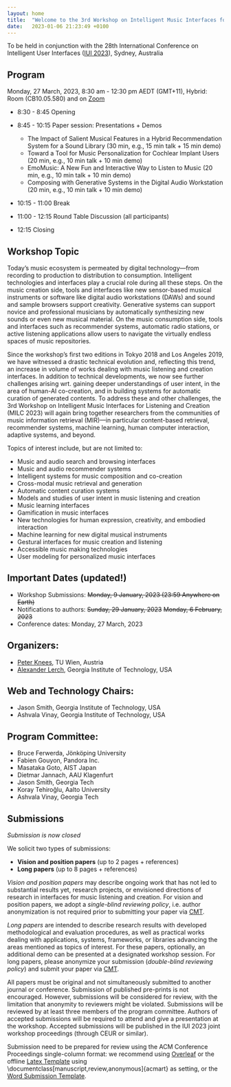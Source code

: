 ```yaml
---
layout: home
title:  "Welcome to the 3rd Workshop on Intelligent Music Interfaces for Listening and Creation (MILC)"
date:   2023-01-06 21:23:49 +0100
---
```


To be held in conjunction with the 28th International Conference on Intelligent User Interfaces ([IUI 2023](http://iui.acm.org/2023/)), Sydney, Australia

## Program

Monday, 27 March, 2023, 8:30 am - 12:30 pm AEDT (GMT+11), Hybrid: Room (CB10.05.580) and on [Zoom](https://tuwien.zoom.us/j/62331607904?pwd=dXJySkY5ZXgzYjdHQkRDMGtCTkxjZz09)

- 8:30 - 8:45 Opening
- 8:45 - 10:15 Paper session: Presentations + Demos
    - The Impact of Salient Musical Features in a Hybrid Recommendation System for a Sound Library (30 min, e.g., 15 min talk + 15 min demo)
    - Toward a Tool for Music Personalization for Cochlear Implant Users (20 min, e.g., 10 min talk + 10 min demo)
    - EmoMusic: A New Fun and Interactive Way to Listen to Music (20 min, e.g., 10 min talk + 10 min demo)
    - Composing with Generative Systems in the Digital Audio Workstation (20 min, e.g., 10 min talk + 10 min demo)
 
- 10:15 - 11:00 Break
- 11:00 - 12:15 Round Table Discussion (all participants)
- 12:15 Closing 


## Workshop Topic
Today’s music ecosystem is permeated by digital technology—from recording to production to distribution to consumption. Intelligent technologies and interfaces play a crucial role during all these steps. On the music creation side, tools and interfaces like new sensor-based musical instruments or software like digital audio workstations (DAWs) and sound and sample browsers support creativity. Generative systems can support novice and professional musicians by automatically synthesizing new sounds or even new musical material. On the music consumption side, tools and interfaces such as recommender systems, automatic radio stations, or active listening applications allow users to navigate the virtually endless spaces of music repositories.

Since the workshop’s first two editions in Tokyo 2018 and Los Angeles 2019, we have witnessed a drastic technical evolution and, reflecting this trend, an increase in volume of works dealing with music listening and creation interfaces. In addition to technical developments, we now see further challenges arising wrt. gaining deeper understandings of user intent, in the area of human-AI co-creation, and in building systems for automatic curation of generated contents. To address these and other challenges, the 3rd Workshop on Intelligent Music Interfaces for Listening and Creation (MILC 2023) will again bring together researchers from the communities of music information retrieval (MIR)—in particular content-based retrieval, recommender systems, machine learning, human computer interaction, adaptive systems, and beyond. 

Topics of interest include, but are not limited to:
- Music and audio search and browsing interfaces
- Music and audio recommender systems
- Intelligent systems for music composition and co-creation
- Cross-modal music retrieval and generation
- Automatic content curation systems
- Models and studies of user intent in music listening and creation
- Music learning interfaces
- Gamification in music interfaces
- New technologies for human expression, creativity, and embodied interaction
- Machine learning for new digital musical instruments 
- Gestural interfaces for music creation and listening
- Accessible music making technologies
- User modeling for personalized music interfaces


## Important Dates (updated!)
- Workshop Submissions: ~~Monday, 9 January, 2023 (23:59 Anywhere on Earth)~~
- Notifications to authors: ~~Sunday, 29 January, 2023~~ ~~Monday, 6 February, 2023~~
- Conference dates: Monday, 27 March, 2023

## Organizers:
- [Peter Knees](https://www.ifs.tuwien.ac.at/~knees/), TU Wien, Austria
- [Alexander Lerch](https://music.gatech.edu/alexander-lerch), Georgia Institute of Technology, USA

## Web and Technology Chairs:
- Jason Smith, Georgia Institute of Technology, USA
- Ashvala Vinay, Georgia Institute of Technology, USA

## Program Committee:
- Bruce Ferwerda, Jönköping University
- Fabien Gouyon, Pandora Inc.
- Masataka Goto, AIST Japan
- Dietmar Jannach, AAU Klagenfurt
- Jason Smith, Georgia Tech
- Koray Tehiroğlu, Aalto University
- Ashvala Vinay, Georgia Tech


## Submissions

*Submission is now closed*

We solicit two types of submissions:

- **Vision and position papers** (up to 2 pages + references)
- **Long papers** (up to 8 pages + references)

*Vision and position papers* may describe ongoing work that has not led to substantial results yet, research projects, or envisioned directions of research in interfaces for music listening and creation. For vision and position papers, we adopt a _single-blind reviewing policy_, i.e. author anonymization is not required prior to submitting your paper via [CMT](https://cmt3.research.microsoft.com/MILC2023/). 

*Long papers* are intended to describe research results with developed methodological and evaluation procedures, as well as practical works dealing with applications, systems, frameworks, or libraries advancing the areas mentioned as topics of interest. For these papers, optionally, an additional demo can be presented at a designated workshop session. For long papers, please anonymize your submission (_double-blind reviewing policy_) and submit your paper via [CMT](https://cmt3.research.microsoft.com/MILC2023/). 

All papers must be original and not simultaneously submitted to another journal or conference. Submission of published pre-prints is not encouraged. However, submissions will be considered for review, with the limitation that anonymity to reviewers might be violated. Submissions will be reviewed by at least three members of the program committee. Authors of accepted submissions will be required to attend and give a presentation at the workshop. Accepted submissions will be published in the IUI 2023 joint workshop proceedings (through CEUR or similar).

Submission need to be prepared for review using the ACM Conference Proceedings single-column format: we recommend using [Overleaf](https://authors.acm.org/proceedings/production-information/overleaf) or the offline [Latex Template](https://authors.acm.org/proceedings/production-information/preparing-your-article-with-latex) using \documentclass[manuscript,review,anonymous]{acmart} as setting, or the [Word Submission Template](https://authors.acm.org/proceedings/production-information/preparing-your-article-with-microsoft-word).
